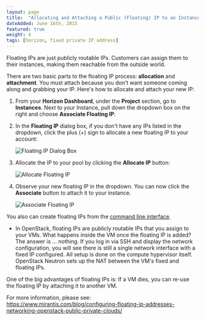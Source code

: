 ```yaml
---
layout: page
title:  "Allocating and Attaching a Public (Floating) IP to an Instance"
dateAdded: June 16th, 2015
featured: true
weight: 4
tags: [horizon, fixed private IP address]
---
```


Floating IPs are just publicly routable IPs.  Customers can assign them to their instances, making them reachable from the outside world.

There are two basic parts to the floating IP process: **allocation** and **attachment**. You must attach because you don't want someone coming along and grabbing your IP.  Here's how to allocate and attach your new IP:

1. From your **Horizon Dashboard**, under the **Project** section, go to **Instances**.  Next to your Instance, pull down the dropdown box on the right and choose **Associate Floating IP**:

2. In the **Floating IP** dialog box, if you don't have any IPs listed in the dropdown, click the plus (+) sign to allocate a new floating IP to your account:

   ![Floating IP Dialog Box]({{site.baseurl}}/img/Floating_IP_Dialog_Box.png)

3. Allocate the IP to your pool by clicking the **Allocate IP** button:

   ![Allocate Floating IP]({{site.baseurl}}/img/Allocate_Floating_IP.png)

4. Observe your new floating IP in the dropdown. You can now click the **Associate** button to attach it to your instance.

   ![Associate Floating IP]({{site.baseurl}}/img/Associate_Floating_IP.png)

You also can create floating IPs from the [command line interface](http://docs.openstack.org/admin-guide-cloud/content/create_list_of_available_floating_ips.html).

* In OpenStack, floating IPs are publicly routable IPs that you assign to your VMs. What happens inside the VM once the floating IP is added? The answer is ... nothing. If you log in via SSH and display the network configuration, you will see there is still a single network interface with a fixed IP configured. All setup is done on the compute hypervisor itself. OpenStack Neutron sets up the NAT between the VM's fixed and floating IPs.

One of the big advantages of floating IPs is: If a VM dies, you can re-use the floating IP by attaching it to another VM.

For more information, please see: https://www.mirantis.com/blog/configuring-floating-ip-addresses-networking-openstack-public-private-clouds/
